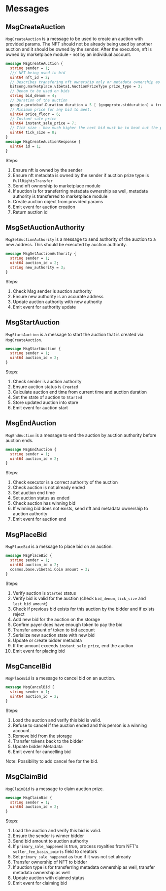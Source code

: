 # Messages

## MsgCreateAuction

`MsgCreateAuction` is a message to be used to create an auction with provided params.
The NFT should not be already being used by another auction and it should be owned by the sender.
After the execution, nft is owned by marketplace module - not by an individual account.

```protobuf
message MsgCreateAuction {
  string sender = 1;
  /// NFT being used to bid
  uint64 nft_id = 2;
  // Describes transfering nft ownership only or metadata ownership as well
  bitsong.marketplace.v1beta1.AuctionPrizeType prize_type = 3;
  // Denom to be used on bids
  string bid_denom = 4;
  // Duration of the auction
  google.protobuf.Duration duration = 5 [ (gogoproto.stdduration) = true ];
  // Minimum price for any bid to meet.
  uint64 price_floor = 6;
  // Instant sale price
  uint64 instant_sale_price = 7;
  // Tick size - how much higher the next bid must be to beat out the previous bid.
  uint64 tick_size = 8;
}
message MsgCreateAuctionResponse {
  uint64 id = 1;
}
```

Steps:

1. Ensure nft is owned by the sender
2. Ensure nft metadata is owned by the sender if auction prize type is `FullRightsTransfer`
3. Send nft ownership to marketplace module
4. If auction is for transferring metadata ownership as well, metadata authority is transferred to marketplace module
5. Create auction object from provided params
6. Emit event for auction creation
7. Return auction id

## MsgSetAuctionAuthority

`MsgSetAuctionAuthority` is a message to send authority of the auction to a new address.
This should be executed by auction authority.

```protobuf
message MsgSetAuctionAuthority {
  string sender = 1;
  uint64 auction_id = 2;
  string new_authority = 3;
}
```

Steps:

1. Check Msg sender is auction authority
2. Ensure new authority is an accurate address
3. Update auction authority with new authority
4. Emit event for authority update

## MsgStartAuction

`MsgStartAuction` is a message to start the auction that is created via `MsgCreateAuction`.

```protobuf
message MsgStartAuction {
  string sender = 1;
  uint64 auction_id = 2;
}
```

Steps:

1. Check sender is auction authority
2. Ensure auction status is `Created`
3. Calculate auction end time from current time and auction duration
4. Set the state of auction to `Started`
5. Store updated auction into store
6. Emit event for auction start

## MsgEndAuction

`MsgEndAuction` is a message to end the auction by auction authority before auction ends.

```protobuf
message MsgEndAuction {
  string sender = 1;
  uint64 auction_id = 2;
}
```

Steps:

1.  Check executor is a correct authority of the auction
2.  Check auction is not already ended
3.  Set auction end time
4.  Set auction status as ended
5.  Check auction has winning bid
6.  If winning bid does not exists, send nft and metadata ownership to auction authority
7.  Emit event for auction end

## MsgPlaceBid

`MsgPlaceBid` is a message to place bid on an auction.

```protobuf
message MsgPlaceBid {
  string sender = 1;
  uint64 auction_id = 2;
  cosmos.base.v1beta1.Coin amount = 3;
}
```

Steps:

1. Verify auction is `Started` status
2. Verify bid is valid for the auction (check `bid_denom`, `tick_size` and `last_bid_amount`)
3. Check if previous bid exists for this auction by the bidder and if exists reject
4. Add new bid for the auction on the storage
5. Confirm payer does have enough token to pay the bid
6. Transfer amount of token to bid account
7. Serialize new auction state with new bid
8. Update or create bidder metadata
9. If the amount exceeds `instant_sale_price`, end the auction
10. Emit event for placing bid

## MsgCancelBid

`MsgPlaceBid` is a message to cancel bid on an auction.

```protobuf
message MsgCancelBid {
  string sender = 1;
  uint64 auction_id = 2;
}
```

Steps:

1. Load the auction and verify this bid is valid.
2. Refuse to cancel if the auction ended and this person is a winning account.
3. Remove bid from the storage
4. Transfer tokens back to the bidder
5. Update bidder Metadata
6. Emit event for cancelling bid

Note: Possibility to add cancel fee for the bid.

## MsgClaimBid

`MsgClaimBid` is a message to claim auction prize.

```protobuf
message MsgClaimBid {
  string sender = 1;
  uint64 auction_id = 2;
}
```

Steps:

1. Load the auction and verify this bid is valid.
2. Ensure the sender is winner bidder
3. Send bid amount to auction authority
4. If `primary_sale_happened` is true, process royalties from NFT's `seller_fee_basis_points` field to creators
5. Set `primary_sale_happened` as true if it was not set already
6. Transfer ownership of NFT to bidder
7. If auction type is for transferring metadata ownership as well, transfer metadata ownership as well
8. Update auction with claimed status
9. Emit event for claiming bid
